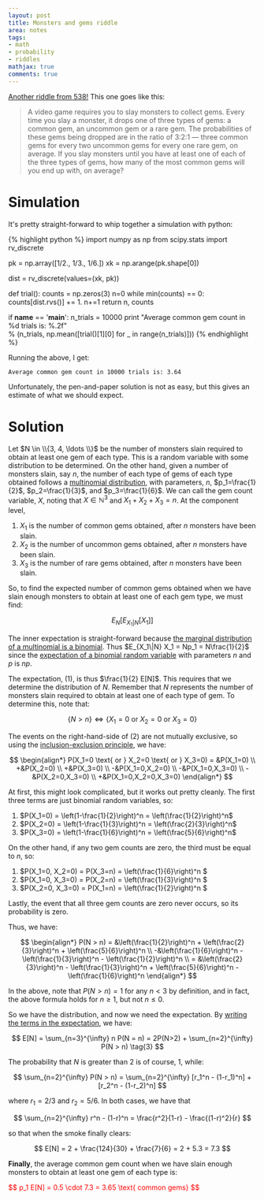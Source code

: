 ```yaml
---
layout: post
title: Monsters and gems riddle
area: notes
tags:
- math
- probability
- riddles
mathjax: true
comments: true
---
```

[Another riddle from 538!](http://fivethirtyeight.com/features/can-you-slay-the-puzzle-of-the-monsters-gems/) This one goes like this:

> A video game requires you to slay monsters to collect gems. Every time you slay a monster, it drops one of three types of gems: a common gem, an uncommon gem or a rare gem. The probabilities of these gems being dropped are in the ratio of 3:2:1 — three common gems for every two uncommon gems for every one rare gem, on average. If you slay monsters until you have at least one of each of the three types of gems, how many of the most common gems will you end up with, on average?

# Simulation

It's pretty straight-forward to whip together a simulation with python:

{% highlight python %}
import numpy as np
from scipy.stats import rv_discrete

pk = np.array([1/2., 1/3., 1/6.])
xk = np.arange(pk.shape[0])

dist = rv_discrete(values=(xk, pk))

def trial():
    counts = np.zeros(3)
    n=0
    while min(counts) == 0:
    counts[dist.rvs()] += 1.
    n+=1
    return n, counts

if __name__ == '__main__':
    n_trials = 10000
    print "Average common gem count in %d trials is: %.2f" \
    % (n_trials, np.mean([trial()[1][0] for _ in range(n_trials)]))
{% endhighlight %}

Running the above, I get:

`Average common gem count in 10000 trials is: 3.64` 

Unfortunately, the pen-and-paper solution is not as easy, but this gives an estimate of what we should expect.

# Solution

Let $N \in \\{3, 4, \ldots \\}$ be the number of monsters slain required to obtain at least one gem of each type. This is a random variable with some distribution to be determined. On the other hand, given a number of monsters slain, say $n$, the number of each type of gems of each type obtained follows a [multinomial distribution](https://en.wikipedia.org/wiki/Multinomial_distribution), with parameters, $n$, $p_1=\frac{1}{2}$, $p_2=\frac{1}{3}$, and $p_3=\frac{1}{6}$. We can call the gem count variable, $X$, noting that $X \in \mathbb{N}^3$ and $X_1 + X_2 + X_3 = n$. At the component level,

1. $X_1$ is the number of common gems obtained, after $n$ monsters have been slain.
2. $X_2$ is the number of uncommon gems obtained, after $n$ monsters have been slain.
3. $X_3$ is the number of rare gems obtained, after $n$ monsters have been slain.

So, to find the expected number of common gems obtained when we have slain enough monsters to obtain at least one of each gem type, we must find:

$$
    E_N\left[E_{X_1|N} \left[ X_1 \right] \right] \tag{1}
$$

The inner expectation is straight-forward because [the marginal distribution of a multinomial is a binomial](http://www.math.uah.edu/stat/bernoulli/Multinomial.html). Thus $E_{X_1\|N} X_1 = Np_1 = N\frac{1}{2}$ since the [expectation of a binomial random variable](https://en.wikipedia.org/wiki/Binomial_distribution) with parameters $n$ and $p$ is $np$.

The expectation, $(1)$, is thus $\frac{1}{2} E[N]$. This requires that we determine the distribution of $N$. Remember that $N$ represents the number of monsters slain required to obtain at least one of each type of gem. To determine this, note that:

$$
    \{N > n\} \Leftrightarrow \{X_1=0 \text{ or } X_2=0 \text{ or } X_3=0\} \tag{2}
$$

The events on the right-hand-side of $(2)$ are not mutually exclusive, so using the [inclusion-exclusion principle](https://en.wikipedia.org/wiki/Inclusion%E2%80%93exclusion_principle#In_probability), we have:

$$
\begin{align*}
    P(X_1=0 \text{ or } X_2=0 \text{ or } X_3=0) = &P(X_1=0) \\
                                                   +&P(X_2=0) \\
                                                   +&P(X_3=0) \\
                                                   -&P(X_1=0,X_2=0) \\
                                                   -&P(X_1=0,X_3=0) \\ 
                                                   -&P(X_2=0,X_3=0) \\ 
                                                   +&P(X_1=0,X_2=0,X_3=0)
\end{align*}
$$

At first, this might look complicated, but it works out pretty cleanly. The first three terms are just binomial random variables, so:

1. $P(X_1=0) = \left(1-\frac{1}{2}\right)^n = \left(\frac{1}{2}\right)^n$
2. $P(X_2=0) = \left(1-\frac{1}{3}\right)^n = \left(\frac{2}{3}\right)^n$
3. $P(X_3=0) = \left(1-\frac{1}{6}\right)^n = \left(\frac{5}{6}\right)^n$

On the other hand, if any two gem counts are zero, the third must be equal to $n$, so:

1. $P(X_1=0, X_2=0) = P(X_3=n) = \left(\frac{1}{6}\right)^n $
2. $P(X_1=0, X_3=0) = P(X_2=n) = \left(\frac{1}{3}\right)^n $
3. $P(X_2=0, X_3=0) = P(X_1=n) = \left(\frac{1}{2}\right)^n $

Lastly, the event that all three gem counts are zero never occurs, so its probability is zero.

Thus, we have:

$$
\begin{align*}
    P(N > n) = &\left(\frac{1}{2}\right)^n + \left(\frac{2}{3}\right)^n + \left(\frac{5}{6}\right)^n \\
              -&\left(\frac{1}{6}\right)^n - \left(\frac{1}{3}\right)^n - \left(\frac{1}{2}\right)^n \\
             = &\left(\frac{2}{3}\right)^n - \left(\frac{1}{3}\right)^n + \left(\frac{5}{6}\right)^n - \left(\frac{1}{6}\right)^n
\end{align*}
$$

In the above, note that $P(N > n) = 1$ for any $n < 3$ by definition, and in fact, the above formula holds for $n \geq 1$, but not $n \leq 0$.

So we have the distribution, and now we need the expectation. By [writing the terms in the expectation](http://math.stackexchange.com/a/64227/28479), we have:

$$
    E[N] = \sum_{n=3}^{\infty} n P(N = n) = 2P(N>2) + \sum_{n=2}^{\infty} P(N > n) \tag{3}
$$

The probability that $N$ is greater than $2$ is of course, $1$, while:

$$
    \sum_{n=2}^{\infty} P(N > n) = \sum_{n=2}^{\infty} [r_1^n - (1-r_1)^n] + [r_2^n - (1-r_2)^n]
$$

where $r_1 = 2/3$ and $r_2=5/6$. In both cases, we have that

$$
    \sum_{n=2}^{\infty} r^n - (1-r)^n = \frac{r^2}{1-r} - \frac{(1-r)^2}{r}
$$

so that when the smoke finally clears:

$$
    E[N] = 2 + \frac{124}{30} + \frac{7}{6} = 2 + 5.3 = 7.3
$$

**Finally**, the average common gem count when we have slain enough monsters to obtain at least one gem of each type is:

<div style="color:red">
$$
    p_1 E[N] = 0.5 \cdot 7.3 = 3.65 \text{ common gems}
$$
</div>

